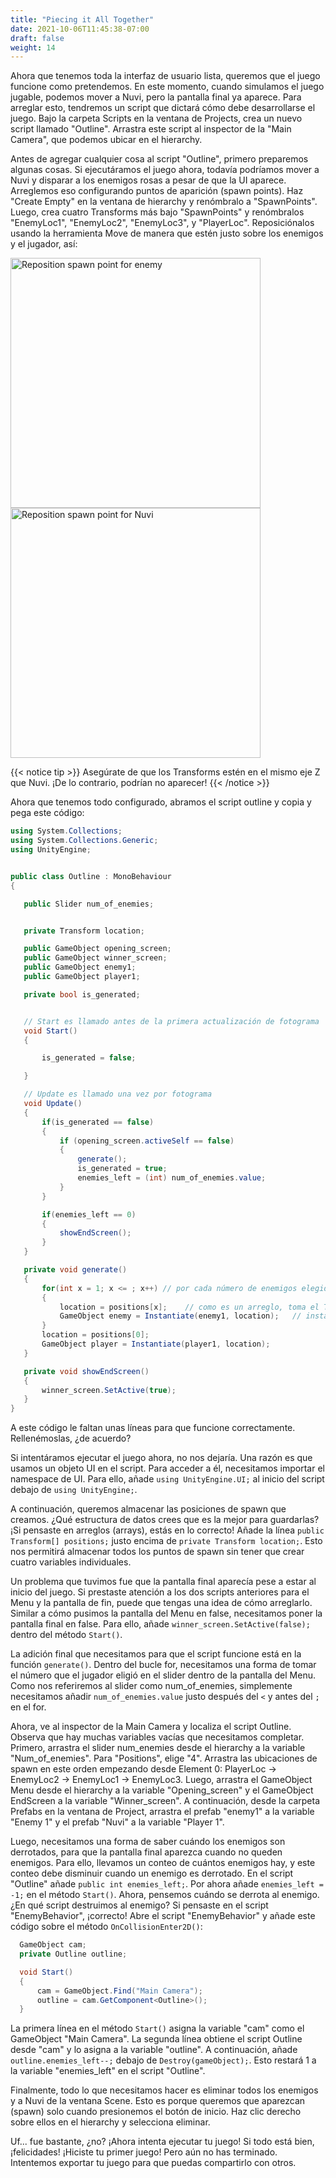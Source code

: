```yaml
---
title: "Piecing it All Together"
date: 2021-10-06T11:45:38-07:00
draft: false
weight: 14
---
```


Ahora que tenemos toda la interfaz de usuario lista, queremos que el juego funcione como pretendemos. En este momento, cuando simulamos el juego jugable, podemos mover a Nuvi, pero la pantalla final ya aparece.
Para arreglar esto, tendremos un script que dictará cómo debe desarrollarse el juego. Bajo la carpeta Scripts en la ventana de Projects, crea un nuevo script llamado "Outline". Arrastra este script al inspector de la "Main Camera", que podemos ubicar en el hierarchy.

Antes de agregar cualquier cosa al script "Outline", primero preparemos algunas cosas. Si ejecutáramos el juego ahora, todavía podríamos mover a Nuvi y disparar a los enemigos rosas a pesar de que la UI aparece. Arreglemos eso configurando puntos de aparición (spawn points).
Haz "Create Empty" en la ventana de hierarchy y renómbralo a "SpawnPoints". Luego, crea cuatro Transforms más bajo "SpawnPoints" y renómbralos "EnemyLoc1", "EnemyLoc2", "EnemyLoc3", y "PlayerLoc". Reposiciónalos usando la herramienta Move de manera que estén justo sobre los enemigos y el jugador, así:

<img src="../img/13_enemyspawn.png" alt="Reposition spawn point for enemy" width="400"/>
<img src="../img/13_playerspawn.png" alt="Reposition spawn point for Nuvi" width="400"/>

{{< notice tip >}}
Asegúrate de que los Transforms estén en el mismo eje Z que Nuvi. ¡De lo contrario, podrían no aparecer!
{{< /notice >}}

Ahora que tenemos todo configurado, abramos el script outline y copia y pega este código:

```csharp
using System.Collections;
using System.Collections.Generic;
using UnityEngine;


public class Outline : MonoBehaviour
{

   public Slider num_of_enemies;


   private Transform location;

   public GameObject opening_screen;
   public GameObject winner_screen;
   public GameObject enemy1;
   public GameObject player1;

   private bool is_generated;


   // Start es llamado antes de la primera actualización de fotograma
   void Start()
   {

       is_generated = false;

   }

   // Update es llamado una vez por fotograma
   void Update()
   {
       if(is_generated == false)
       {
           if (opening_screen.activeSelf == false)
           {
               generate();
               is_generated = true;
               enemies_left = (int) num_of_enemies.value;
           }
       }

       if(enemies_left == 0)
       {
           showEndScreen();
       }
   }

   private void generate()
   {
       for(int x = 1; x <= ; x++) // por cada número de enemigos elegido con el slider
       {
           location = positions[x];    // como es un arreglo, toma el Transform del índice x
           GameObject enemy = Instantiate(enemy1, location);   // instancia al enemigo en la ubicación elegida
       }
       location = positions[0];
       GameObject player = Instantiate(player1, location);
   }

   private void showEndScreen()
   {
       winner_screen.SetActive(true);
   }
}
```

A este código le faltan unas líneas para que funcione correctamente. Rellenémoslas, ¿de acuerdo?

Si intentáramos ejecutar el juego ahora, no nos dejaría. Una razón es que usamos un objeto UI en el script. Para acceder a él, necesitamos importar el namespace de UI. Para ello, añade `using UnityEngine.UI;` al inicio del script debajo de `using UnityEngine;`.

A continuación, queremos almacenar las posiciones de spawn que creamos. ¿Qué estructura de datos crees que es la mejor para guardarlas? ¡Si pensaste en arreglos (arrays), estás en lo correcto! Añade la línea `public Transform[] positions;` justo encima de `private Transform location;`. Esto nos permitirá almacenar todos los puntos de spawn sin tener que crear cuatro variables individuales.

Un problema que tuvimos fue que la pantalla final aparecía pese a estar al inicio del juego. Si prestaste atención a los dos scripts anteriores para el Menu y la pantalla de fin, puede que tengas una idea de cómo arreglarlo. Similar a cómo pusimos la pantalla del Menu en false, necesitamos poner la pantalla final en false. Para ello, añade `winner_screen.SetActive(false);` dentro del método `Start()`.

La adición final que necesitamos para que el script funcione está en la función `generate()`. Dentro del bucle for, necesitamos una forma de tomar el número que el jugador eligió en el slider dentro de la pantalla del Menu. Como nos referiremos al slider como num_of_enemies, simplemente necesitamos añadir `num_of_enemies.value` justo después del `<` y antes del `;` en el for.

Ahora, ve al inspector de la Main Camera y localiza el script Outline. Observa que hay muchas variables vacías que necesitamos completar. Primero, arrastra el slider num_enemies desde el hierarchy a la variable "Num_of_enemies". Para "Positions", elige "4". Arrastra las ubicaciones de spawn en este orden empezando desde Element 0: PlayerLoc → EnemyLoc2 → EnemyLoc1 → EnemyLoc3. Luego, arrastra el GameObject Menu desde el hierarchy a la variable "Opening_screen" y el GameObject EndScreen a la variable "Winner_screen". A continuación, desde la carpeta Prefabs en la ventana de Project, arrastra el prefab "enemy1" a la variable "Enemy 1" y el prefab "Nuvi" a la variable "Player 1".

Luego, necesitamos una forma de saber cuándo los enemigos son derrotados, para que la pantalla final aparezca cuando no queden enemigos. Para ello, llevamos un conteo de cuántos enemigos hay, y este conteo debe disminuir cuando un enemigo es derrotado. En el script "Outline" añade `public int enemies_left;`. Por ahora añade `enemies_left = -1;` en el método `Start()`. Ahora, pensemos cuándo se derrota al enemigo. ¿En qué script destruimos al enemigo? Si pensaste en el script "EnemyBehavior", ¡correcto! Abre el script "EnemyBehavior" y añade este código sobre el método `OnCollisionEnter2D()`:

```csharp
  GameObject cam;
  private Outline outline;

  void Start()
  {
      cam = GameObject.Find("Main Camera");
      outline = cam.GetComponent<Outline>();
  }
```

La primera línea en el método `Start()` asigna la variable "cam" como el GameObject "Main Camera". La segunda línea obtiene el script Outline desde "cam" y lo asigna a la variable "outline". A continuación, añade `outline.enemies_left--;` debajo de `Destroy(gameObject);`. Esto restará 1 a la variable "enemies_left" en el script "Outline".

Finalmente, todo lo que necesitamos hacer es eliminar todos los enemigos y a Nuvi de la ventana Scene. Esto es porque queremos que aparezcan (spawn) solo cuando presionemos el botón de inicio. Haz clic derecho sobre ellos en el hierarchy y selecciona eliminar.

Uf... fue bastante, ¿no? ¡Ahora intenta ejecutar tu juego! Si todo está bien, ¡felicidades! ¡Hiciste tu primer juego! Pero aún no has terminado. Intentemos exportar tu juego para que puedas compartirlo con otros.